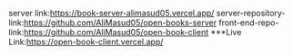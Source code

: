 server link:https://book-server-alimasud05.vercel.app/
server-repository-link:https://github.com/AliMasud05/open-books-server
front-end-repo-link:https://github.com/AliMasud05/open-book-client
***Live Link:https://open-book-client.vercel.app/